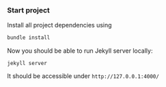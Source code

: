 ### Start project

Install all project dependencies using
```sh
bundle install
```

Now you should be able to run Jekyll server locally:
```
jekyll server
```

It should be accessible under `http://127.0.0.1:4000/`

